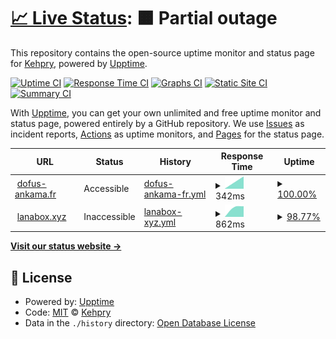 # [📈 Live Status](https://Kehpry.github.io/phishcheck): <!--live status--> **🟧 Partial outage**

This repository contains the open-source uptime monitor and status page for [Kehpry](https://Kehpry.github.io/phishcheck), powered by [Upptime](https://github.com/upptime/upptime).

[![Uptime CI](https://github.com/Kehpry/phishcheck/workflows/Uptime%20CI/badge.svg)](https://github.com/Kehpry/phishcheck/actions?query=workflow%3A%22Uptime+CI%22)
[![Response Time CI](https://github.com/Kehpry/phishcheck/workflows/Response%20Time%20CI/badge.svg)](https://github.com/Kehpry/phishcheck/actions?query=workflow%3A%22Response+Time+CI%22)
[![Graphs CI](https://github.com/Kehpry/phishcheck/workflows/Graphs%20CI/badge.svg)](https://github.com/Kehpry/phishcheck/actions?query=workflow%3A%22Graphs+CI%22)
[![Static Site CI](https://github.com/Kehpry/phishcheck/workflows/Static%20Site%20CI/badge.svg)](https://github.com/Kehpry/phishcheck/actions?query=workflow%3A%22Static+Site+CI%22)
[![Summary CI](https://github.com/Kehpry/phishcheck/workflows/Summary%20CI/badge.svg)](https://github.com/Kehpry/phishcheck/actions?query=workflow%3A%22Summary+CI%22)

With [Upptime](https://upptime.js.org), you can get your own unlimited and free uptime monitor and status page, powered entirely by a GitHub repository. We use [Issues](https://github.com/Kehpry/phishcheck/issues) as incident reports, [Actions](https://github.com/Kehpry/phishcheck/actions) as uptime monitors, and [Pages](https://Kehpry.github.io/phishcheck) for the status page.

<!--start: status pages-->
<!-- This summary is generated by Upptime (https://github.com/upptime/upptime) -->
<!-- Do not edit this manually, your changes will be overwritten -->
<!-- prettier-ignore -->
| URL | Status | History | Response Time | Uptime |
| --- | ------ | ------- | ------------- | ------ |
| <img alt="" src="https://favicons.githubusercontent.com/www.dofus-ankama.fr" height="13"> [dofus-ankama.fr](https://www.dofus-ankama.fr) | Accessible | [dofus-ankama-fr.yml](https://github.com/Kehpry/phishcheck/commits/HEAD/history/dofus-ankama-fr.yml) | <details><summary><img alt="Response time graph" src="./graphs/dofus-ankama-fr/response-time-week.png" height="20"> 342ms</summary><br><a href="https://phishcheck.dofhelp.fr/history/dofus-ankama-fr"><img alt="Response time 342" src="https://img.shields.io/endpoint?url=https%3A%2F%2Fraw.githubusercontent.com%2FKehpry%2Fphishcheck%2FHEAD%2Fapi%2Fdofus-ankama-fr%2Fresponse-time.json"></a><br><a href="https://phishcheck.dofhelp.fr/history/dofus-ankama-fr"><img alt="24-hour response time 342" src="https://img.shields.io/endpoint?url=https%3A%2F%2Fraw.githubusercontent.com%2FKehpry%2Fphishcheck%2FHEAD%2Fapi%2Fdofus-ankama-fr%2Fresponse-time-day.json"></a><br><a href="https://phishcheck.dofhelp.fr/history/dofus-ankama-fr"><img alt="7-day response time 342" src="https://img.shields.io/endpoint?url=https%3A%2F%2Fraw.githubusercontent.com%2FKehpry%2Fphishcheck%2FHEAD%2Fapi%2Fdofus-ankama-fr%2Fresponse-time-week.json"></a><br><a href="https://phishcheck.dofhelp.fr/history/dofus-ankama-fr"><img alt="30-day response time 342" src="https://img.shields.io/endpoint?url=https%3A%2F%2Fraw.githubusercontent.com%2FKehpry%2Fphishcheck%2FHEAD%2Fapi%2Fdofus-ankama-fr%2Fresponse-time-month.json"></a><br><a href="https://phishcheck.dofhelp.fr/history/dofus-ankama-fr"><img alt="1-year response time 342" src="https://img.shields.io/endpoint?url=https%3A%2F%2Fraw.githubusercontent.com%2FKehpry%2Fphishcheck%2FHEAD%2Fapi%2Fdofus-ankama-fr%2Fresponse-time-year.json"></a></details> | <details><summary><a href="https://phishcheck.dofhelp.fr/history/dofus-ankama-fr">100.00%</a></summary><a href="https://phishcheck.dofhelp.fr/history/dofus-ankama-fr"><img alt="All-time uptime 100.00%" src="https://img.shields.io/endpoint?url=https%3A%2F%2Fraw.githubusercontent.com%2FKehpry%2Fphishcheck%2FHEAD%2Fapi%2Fdofus-ankama-fr%2Fuptime.json"></a><br><a href="https://phishcheck.dofhelp.fr/history/dofus-ankama-fr"><img alt="24-hour uptime 100.00%" src="https://img.shields.io/endpoint?url=https%3A%2F%2Fraw.githubusercontent.com%2FKehpry%2Fphishcheck%2FHEAD%2Fapi%2Fdofus-ankama-fr%2Fuptime-day.json"></a><br><a href="https://phishcheck.dofhelp.fr/history/dofus-ankama-fr"><img alt="7-day uptime 100.00%" src="https://img.shields.io/endpoint?url=https%3A%2F%2Fraw.githubusercontent.com%2FKehpry%2Fphishcheck%2FHEAD%2Fapi%2Fdofus-ankama-fr%2Fuptime-week.json"></a><br><a href="https://phishcheck.dofhelp.fr/history/dofus-ankama-fr"><img alt="30-day uptime 100.00%" src="https://img.shields.io/endpoint?url=https%3A%2F%2Fraw.githubusercontent.com%2FKehpry%2Fphishcheck%2FHEAD%2Fapi%2Fdofus-ankama-fr%2Fuptime-month.json"></a><br><a href="https://phishcheck.dofhelp.fr/history/dofus-ankama-fr"><img alt="1-year uptime 100.00%" src="https://img.shields.io/endpoint?url=https%3A%2F%2Fraw.githubusercontent.com%2FKehpry%2Fphishcheck%2FHEAD%2Fapi%2Fdofus-ankama-fr%2Fuptime-year.json"></a></details>
| <img alt="" src="https://favicons.githubusercontent.com/lanabox.xyz" height="13"> [lanabox.xyz](https://lanabox.xyz/) | Inaccessible | [lanabox-xyz.yml](https://github.com/Kehpry/phishcheck/commits/HEAD/history/lanabox-xyz.yml) | <details><summary><img alt="Response time graph" src="./graphs/lanabox-xyz/response-time-week.png" height="20"> 862ms</summary><br><a href="https://phishcheck.dofhelp.fr/history/lanabox-xyz"><img alt="Response time 862" src="https://img.shields.io/endpoint?url=https%3A%2F%2Fraw.githubusercontent.com%2FKehpry%2Fphishcheck%2FHEAD%2Fapi%2Flanabox-xyz%2Fresponse-time.json"></a><br><a href="https://phishcheck.dofhelp.fr/history/lanabox-xyz"><img alt="24-hour response time 862" src="https://img.shields.io/endpoint?url=https%3A%2F%2Fraw.githubusercontent.com%2FKehpry%2Fphishcheck%2FHEAD%2Fapi%2Flanabox-xyz%2Fresponse-time-day.json"></a><br><a href="https://phishcheck.dofhelp.fr/history/lanabox-xyz"><img alt="7-day response time 862" src="https://img.shields.io/endpoint?url=https%3A%2F%2Fraw.githubusercontent.com%2FKehpry%2Fphishcheck%2FHEAD%2Fapi%2Flanabox-xyz%2Fresponse-time-week.json"></a><br><a href="https://phishcheck.dofhelp.fr/history/lanabox-xyz"><img alt="30-day response time 862" src="https://img.shields.io/endpoint?url=https%3A%2F%2Fraw.githubusercontent.com%2FKehpry%2Fphishcheck%2FHEAD%2Fapi%2Flanabox-xyz%2Fresponse-time-month.json"></a><br><a href="https://phishcheck.dofhelp.fr/history/lanabox-xyz"><img alt="1-year response time 862" src="https://img.shields.io/endpoint?url=https%3A%2F%2Fraw.githubusercontent.com%2FKehpry%2Fphishcheck%2FHEAD%2Fapi%2Flanabox-xyz%2Fresponse-time-year.json"></a></details> | <details><summary><a href="https://phishcheck.dofhelp.fr/history/lanabox-xyz">98.77%</a></summary><a href="https://phishcheck.dofhelp.fr/history/lanabox-xyz"><img alt="All-time uptime 98.77%" src="https://img.shields.io/endpoint?url=https%3A%2F%2Fraw.githubusercontent.com%2FKehpry%2Fphishcheck%2FHEAD%2Fapi%2Flanabox-xyz%2Fuptime.json"></a><br><a href="https://phishcheck.dofhelp.fr/history/lanabox-xyz"><img alt="24-hour uptime 98.77%" src="https://img.shields.io/endpoint?url=https%3A%2F%2Fraw.githubusercontent.com%2FKehpry%2Fphishcheck%2FHEAD%2Fapi%2Flanabox-xyz%2Fuptime-day.json"></a><br><a href="https://phishcheck.dofhelp.fr/history/lanabox-xyz"><img alt="7-day uptime 98.77%" src="https://img.shields.io/endpoint?url=https%3A%2F%2Fraw.githubusercontent.com%2FKehpry%2Fphishcheck%2FHEAD%2Fapi%2Flanabox-xyz%2Fuptime-week.json"></a><br><a href="https://phishcheck.dofhelp.fr/history/lanabox-xyz"><img alt="30-day uptime 98.77%" src="https://img.shields.io/endpoint?url=https%3A%2F%2Fraw.githubusercontent.com%2FKehpry%2Fphishcheck%2FHEAD%2Fapi%2Flanabox-xyz%2Fuptime-month.json"></a><br><a href="https://phishcheck.dofhelp.fr/history/lanabox-xyz"><img alt="1-year uptime 98.77%" src="https://img.shields.io/endpoint?url=https%3A%2F%2Fraw.githubusercontent.com%2FKehpry%2Fphishcheck%2FHEAD%2Fapi%2Flanabox-xyz%2Fuptime-year.json"></a></details>

<!--end: status pages-->

[**Visit our status website →**](https://Kehpry.github.io/phishcheck)

## 📄 License

- Powered by: [Upptime](https://github.com/upptime/upptime)
- Code: [MIT](./LICENSE) © [Kehpry](https://Kehpry.github.io/phishcheck)
- Data in the `./history` directory: [Open Database License](https://opendatacommons.org/licenses/odbl/1-0/)
